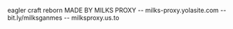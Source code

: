 eagler craft reborn
MADE BY MILKS PROXY -- milks-proxy.yolasite.com -- bit.ly/milksganmes -- milksproxy.us.to
